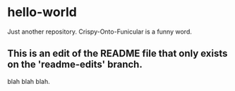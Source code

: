 # hello-world
Just another repository. Crispy-Onto-Funicular is a funny word.

## This is an edit of the README file that only exists on the 'readme-edits' branch.

blah blah blah.
